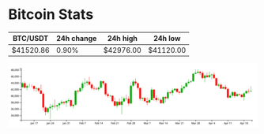 # Bitcoin Stats

BTC/USDT|24h change|24h high|24h low|
|---|---|---|---|
|$41520.86|0.90%|$42976.00|$41120.00|

<img src="./chart.svg">
